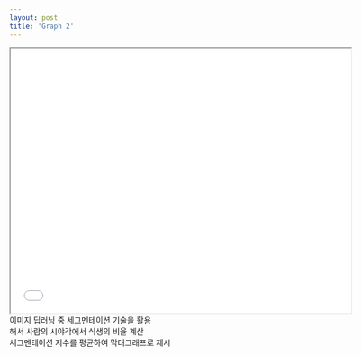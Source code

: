 ```yaml
---
layout: post
title: 'Graph 2'
---
```


<iframe src="/assets/imageseg.html" width="120%" height="470px"></iframe>
<br>
이미지 딥러닝 중 세그멘테이션 기술을 활용<br>
해서 사람의 시야각에서 식생의 비율 계산<br>
세그멘테이션 지수를 평균하여 막대그래프로 제시<br>

